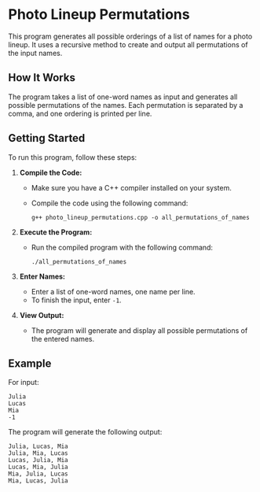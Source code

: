 # Photo Lineup Permutations

This program generates all possible orderings of a list of names for a photo lineup. It uses a recursive method to create and output all permutations of the input names.

## How It Works

The program takes a list of one-word names as input and generates all possible permutations of the names. Each permutation is separated by a comma, and one ordering is printed per line.

## Getting Started

To run this program, follow these steps:

1. **Compile the Code:**

   - Make sure you have a C++ compiler installed on your system.
   - Compile the code using the following command:

     ```
     g++ photo_lineup_permutations.cpp -o all_permutations_of_names
     ```

2. **Execute the Program:**

   - Run the compiled program with the following command:

     ```
     ./all_permutations_of_names
     ```

3. **Enter Names:**

   - Enter a list of one-word names, one name per line.
   - To finish the input, enter `-1`.

4. **View Output:**
   - The program will generate and display all possible permutations of the entered names.

## Example

For input:

```
Julia
Lucas
Mia
-1
```

The program will generate the following output:

```
Julia, Lucas, Mia
Julia, Mia, Lucas
Lucas, Julia, Mia
Lucas, Mia, Julia
Mia, Julia, Lucas
Mia, Lucas, Julia
```
